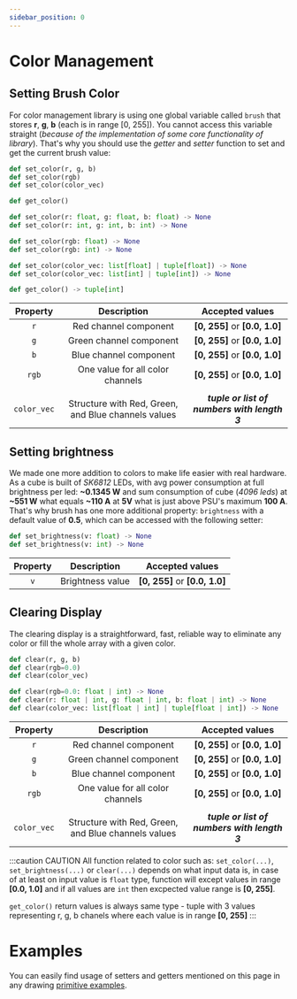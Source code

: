 ```yaml
---
sidebar_position: 0
---
```


# Color Management

## Setting Brush Color

For color management library is using one global variable called `brush` that stores **r**, **g**, **b** (each is in range [0, 255]). You cannot access this variable straight (_because of the implementation of some core functionality of library_). That's why you should use the _getter_ and _setter_ function to set and get the current brush value:

```python title="Simplified definition"
def set_color(r, g, b)
def set_color(rgb)
def set_color(color_vec)

def get_color()
```

```python title="Complete definition"
def set_color(r: float, g: float, b: float) -> None
def set_color(r: int, g: int, b: int) -> None

def set_color(rgb: float) -> None
def set_color(rgb: int) -> None

def set_color(color_vec: list[float] | tuple[float]) -> None
def set_color(color_vec: list[int] | tuple[int]) -> None

def get_color() -> tuple[int]
```

|  Property   |                     Description                     |               Accepted values                |
| :---------: | :-------------------------------------------------: | :------------------------------------------: |
|     `r`     |                Red channel component                |        **[0, 255]** or **[0.0, 1.0]**        |
|     `g`     |               Green channel component               |        **[0, 255]** or **[0.0, 1.0]**        |
|     `b`     |               Blue channel component                |        **[0, 255]** or **[0.0, 1.0]**        |
|    `rgb`    |          One value for all color channels           |        **[0, 255]** or **[0.0, 1.0]**        |
|             |                                                     |                                              |
| `color_vec` | Structure with Red, Green, and Blue channels values | _**tuple or list of numbers with length 3**_ |

## Setting brightness

We made one more addition to colors to make life easier with real hardware. As a cube is built of _SK6812_ LEDs, with avg power consumption at full brightness per led: **~0.1345 W** and sum consumption of cube (_4096 leds_) at **~551 W** what equals **~110 A** at **5V** what is just above PSU's maximum **100 A**. That's why brush has one more additional property: `brightness` with a default value of **0.5**, which can be accessed with the following setter:

```python
def set_brightness(v: float) -> None
def set_brightness(v: int) -> None
```

| Property |   Description    |        Accepted values         |
| :------: | :--------------: | :----------------------------: |
|   `v`    | Brightness value | **[0, 255]** or **[0.0, 1.0]** |

## Clearing Display

The clearing display is a straightforward, fast, reliable way to eliminate any color or fill the whole array with a given color.

```python title="Simplified definition"
def clear(r, g, b)
def clear(rgb=0.0)
def clear(color_vec)
```

```python title="Complete definition"
def clear(rgb=0.0: float | int) -> None
def clear(r: float | int, g: float | int, b: float | int) -> None
def clear(color_vec: list[float | int] | tuple[float | int]) -> None
```

|  Property   |                     Description                     |               Accepted values                |
| :---------: | :-------------------------------------------------: | :------------------------------------------: |
|     `r`     |                Red channel component                |        **[0, 255]** or **[0.0, 1.0]**        |
|     `g`     |               Green channel component               |        **[0, 255]** or **[0.0, 1.0]**        |
|     `b`     |               Blue channel component                |        **[0, 255]** or **[0.0, 1.0]**        |
|    `rgb`    |          One value for all color channels           |        **[0, 255]** or **[0.0, 1.0]**        |
|             |                                                     |                                              |
| `color_vec` | Structure with Red, Green, and Blue channels values | _**tuple or list of numbers with length 3**_ |

:::caution CAUTION
All function related to color such as: `set_color(...)`, `set_brightness(...)` or `clear(...)` depends on what input data is, in case of at least on input value is `float` type, function will except values in range **[0.0, 1.0]** and if all values are `int` then excpected value range is **[0, 255]**.

`get_color()` return values is always same type - tuple with 3 values representing r, g, b chanels where each value is in range **[0, 255]**
:::

# Examples

You can easily find usage of setters and getters mentioned on this page in any drawing [primitive examples](../drawing-primitives/content).
